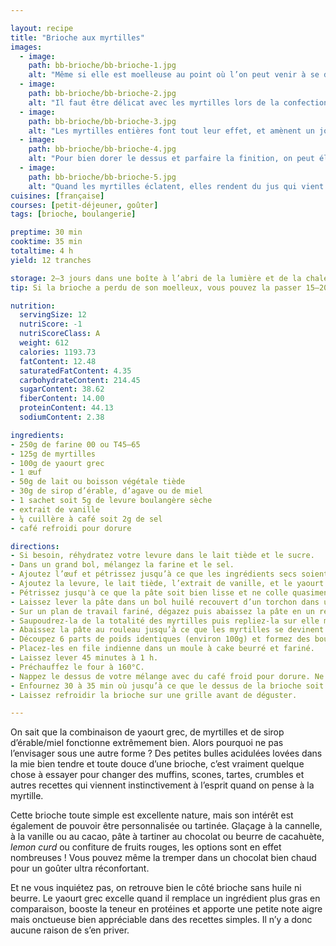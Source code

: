 ```yaml
---

layout: recipe
title: "Brioche aux myrtilles"
images:
  - image:
    path: bb-brioche/bb-brioche-1.jpg
    alt: "Même si elle est moelleuse au point où l’on peut venir à se demander comment elle supporte son propre poids, la brioche se découpe très bien et donne de belles tranches bien nettes."
  - image:
    path: bb-brioche/bb-brioche-2.jpg
    alt: "Il faut être délicat avec les myrtilles lors de la confection de la brioche, mais ça en vaut réellement la peine tant leur petit côté bulle qui explose sous la dent apporte de l’excitation à la mâche en contrastant avec la mie bien aérienne de la pâte."
  - image:
    path: bb-brioche/bb-brioche-3.jpg
    alt: "Les myrtilles entières font tout leur effet, et amènent un joli peps qui contraste avec la légéreté de la mie à la dégustation."
  - image:
    path: bb-brioche/bb-brioche-4.jpg
    alt: "Pour bien dorer le dessus et parfaire la finition, on peut élever la température à 180°C pendant 2 minutes en toute fin de cuisson. Ça permet de créer une fine croûte sur le dessus, et on ne sent pas du tout le goût du café."
  - image:
    path: bb-brioche/bb-brioche-5.jpg
    alt: "Quand les myrtilles éclatent, elles rendent du jus qui vient imbiber la mie. Résultat : des flaques humides et une texture qui vient enrichir la mâche d’une brioche toute simple au demeurant."
cuisines: [française]
courses: [petit-déjeuner, goûter]
tags: [brioche, boulangerie]

preptime: 30 min
cooktime: 35 min
totaltime: 4 h
yield: 12 tranches

storage: 2–3 jours dans une boîte à l’abri de la lumière et de la chaleur à température ambiante. 2–3 mois au congélateur.
tip: Si la brioche a perdu de son moelleux, vous pouvez la passer 15–20 secondes au micro-ondes pour lui faire retrouver toute sa douceur.

nutrition:
  servingSize: 12
  nutriScore: -1
  nutriScoreClass: A
  weight: 612
  calories: 1193.73
  fatContent: 12.48
  saturatedFatContent: 4.35
  carbohydrateContent: 214.45
  sugarContent: 38.62
  fiberContent: 14.00
  proteinContent: 44.13
  sodiumContent: 2.38

ingredients:
- 250g de farine 00 ou T45–65
- 125g de myrtilles
- 100g de yaourt grec
- 1 œuf
- 50g de lait ou boisson végétale tiède
- 30g de sirop d’érable, d’agave ou de miel
- 1 sachet soit 5g de levure boulangère sèche
- extrait de vanille
- ¼ cuillère à café soit 2g de sel
- café refroidi pour dorure

directions:
- Si besoin, réhydratez votre levure dans le lait tiède et le sucre.
- Dans un grand bol, mélangez la farine et le sel.
- Ajoutez l’œuf et pétrissez jusqu’à ce que les ingrédients secs soient bien humides.
- Ajoutez la levure, le lait tiède, l’extrait de vanille, et le yaourt grec. 
- Pétrissez jusqu'à ce que la pâte soit bien lisse et ne colle quasiment plus aux doigts – au robot, quand la pâte se décolle des parois, pas plus. Elle doit néanmoins rester bien souple, donc ajustez farine et liquide en conséquence. 
- Laissez lever la pâte dans un bol huilé recouvert d’un torchon dans un endroit chaud pendant 1h30–2h. Elle devrait avoir doublé de volume au bout de ce laps de temps. Vous pouvez également la préparer la veille et la laisser lever au frigo pendant la nuit.
- Sur un plan de travail fariné, dégazez puis abaissez la pâte en un rectangle de 35 cm sur 25 environ.
- Saupoudrez-la de la totalité des myrtilles puis repliez-la sur elle même.
- Abaissez la pâte au rouleau jusqu’à ce que les myrtilles se devinent sous la pâte puis formez un boudin.
- Découpez 6 parts de poids identiques (environ 100g) et formez des boules bien rondes. 
- Placez-les en file indienne dans un moule à cake beurré et fariné.
- Laissez lever 45 minutes à 1 h.
- Préchauffez le four à 160°C.
- Nappez le dessus de votre mélange avec du café froid pour dorure. Ne vous inquiétez pas, on ne sentira absolument pas le goût du café après cuisson.
- Enfournez 30 à 35 min où jusqu’à ce que le dessus de la brioche soit bien doré.
- Laissez refroidir la brioche sur une grille avant de déguster.

---
```


On sait que la combinaison de yaourt grec, de myrtilles et de sirop d’érable/miel fonctionne extrêmement bien. Alors pourquoi ne pas l’envisager sous une autre forme&nbsp;? Des petites bulles acidulées lovées dans la mie bien tendre et toute douce d’une brioche, c’est vraiment quelque chose à essayer pour changer des muffins, scones, tartes, crumbles et autres recettes qui viennent instinctivement à l’esprit quand on pense à la myrtille.

Cette brioche toute simple est excellente nature, mais son intérêt est également de pouvoir être personnalisée ou tartinée. Glaçage à la cannelle, à la vanille ou au cacao, pâte à tartiner au chocolat ou beurre de cacahuète, <i lang="en">lemon curd</i> ou confiture de fruits rouges, les options sont en effet nombreuses&nbsp;! Vous pouvez même la tremper dans un chocolat bien chaud pour un goûter ultra réconfortant.

Et ne vous inquiétez pas, on retrouve bien le côté brioche sans huile ni beurre. Le yaourt grec excelle quand il remplace un ingrédient plus gras en comparaison, booste la teneur en protéines et apporte une petite note aigre mais onctueuse bien appréciable dans des recettes simples. Il n’y a donc aucune raison de s’en priver.
